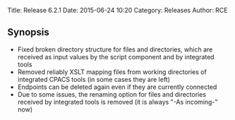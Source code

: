 Title: Release 6.2.1 
Date: 2015-06-24 10:20
Category: Releases
Author: RCE

## Synopsis

* Fixed broken directory structure for files and directories, which are received as input values by the script component and by integrated tools
* Removed reliably XSLT mapping files from working directories of integrated CPACS tools (in some cases they are left)
* Endpoints can be deleted again even if they are currently connected
* Due to some issues, the renaming option for files and directories received by integrated tools is removed (it is always "-As incoming-" now) 